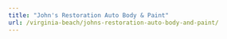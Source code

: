 ```yaml
---
title: "John's Restoration Auto Body & Paint"
url: /virginia-beach/johns-restoration-auto-body-and-paint/
---
```

